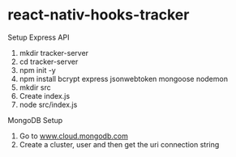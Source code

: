 # react-nativ-hooks-tracker

Setup Express API
1. mkdir tracker-server
2. cd tracker-server
3. npm init -y
4. npm install bcrypt express jsonwebtoken mongoose nodemon
5. mkdir src
6. Create index.js
7. node src/index.js

MongoDB Setup
1. Go to www.cloud.mongodb.com
2. Create a cluster, user and then get the uri connection string